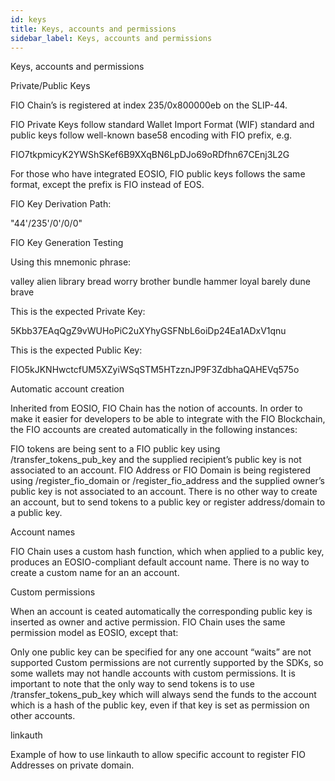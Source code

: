 ```yaml
---
id: keys
title: Keys, accounts and permissions
sidebar_label: Keys, accounts and permissions
---
```


Keys, accounts and permissions

Private/Public Keys

FIO Chain’s is registered at index 235/0x800000eb on the SLIP-44.

FIO Private Keys follow standard Wallet Import Format (WIF) standard and public keys follow well-known base58 encoding with FIO prefix, e.g.

FIO7tkpmicyK2YWShSKef6B9XXqBN6LpDJo69oRDfhn67CEnj3L2G

For those who have integrated EOSIO, FIO public keys follows the same format, except the prefix is FIO instead of EOS.

FIO Key Derivation Path:

"44'/235'/0'/0/0"

FIO Key Generation Testing

Using this mnemonic phrase:

valley alien library bread worry brother bundle hammer loyal barely dune brave

This is the expected Private Key:

5Kbb37EAqQgZ9vWUHoPiC2uXYhyGSFNbL6oiDp24Ea1ADxV1qnu

This is the expected Public Key:

FIO5kJKNHwctcfUM5XZyiWSqSTM5HTzznJP9F3ZdbhaQAHEVq575o

Automatic account creation

Inherited from EOSIO, FIO Chain has the notion of accounts. In order to make it easier for developers to be able to integrate with the FIO Blockchain, the FIO accounts are created automatically in the following instances:

FIO tokens are being sent to a FIO public key using /transfer_tokens_pub_key and the supplied recipient’s public key is not associated to an account.
FIO Address or FIO Domain is being registered using /register_fio_domain or /register_fio_address and the supplied owner’s public key is not associated to an account.
There is no other way to create an account, but to send tokens to a public key or register address/domain to a public key.

Account names

FIO Chain uses a custom hash function, which when applied to a public key, produces an EOSIO-compliant default account name. There is no way to create a custom name for an an account.

Custom permissions

When an account is ceated automatically the corresponding public key is inserted as owner and active permission. FIO Chain uses the same permission model as EOSIO, except that:

Only one public key can be specified for any one account
“waits” are not supported
Custom permissions are not currently supported by the SDKs, so some wallets may not handle accounts with custom permissions.
It is important to note that the only way to send tokens is to use /transfer_tokens_pub_key which will always send the funds to the account which is a hash of the public key, even if that key is set as permission on other accounts.

linkauth

Example of how to use linkauth to allow specific account to register FIO Addresses on private domain.
